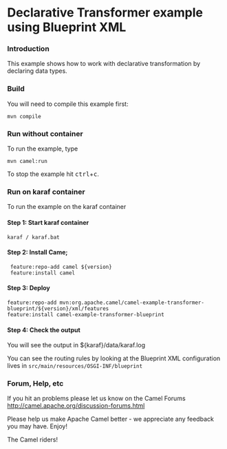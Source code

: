 # Declarative Transformer example using Blueprint XML


### Introduction

This example shows how to work with declarative transformation by declaring data types.

### Build

You will need to compile this example first:

	mvn compile

### Run without container

To run the example, type

	mvn camel:run

To stop the example hit <kbd>ctrl</kbd>+<kbd>c</kbd>.

### Run on karaf container

To run the example on the karaf container

#### Step 1: Start karaf container

    karaf / karaf.bat

#### Step 2: Install Came;

     feature:repo-add camel ${version}
     feature:install camel

#### Step 3: Deploy

    feature:repo-add mvn:org.apache.camel/camel-example-transformer-blueprint/${version}/xml/features
    feature:install camel-example-transformer-blueprint

#### Step 4: Check the output

You will see the output in ${karaf}/data/karaf.log

You can see the routing rules by looking at the Blueprint XML configuration lives in
`src/main/resources/OSGI-INF/blueprint`

### Forum, Help, etc

If you hit an problems please let us know on the Camel Forums
	<http://camel.apache.org/discussion-forums.html>

Please help us make Apache Camel better - we appreciate any feedback you may
have.  Enjoy!


The Camel riders!

